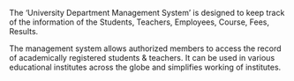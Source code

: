 The ‘University Department Management System’ is designed to keep track of the information
of the Students, Teachers, Employees, Course, Fees, Results.



The management system allows authorized members to access the record of
academically registered students & teachers. It can be used in various educational
institutes across the globe and simplifies working of institutes.
